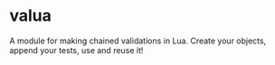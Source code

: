 valua
=====

A module for making chained validations in Lua. Create your objects, append your tests, use and reuse it!

